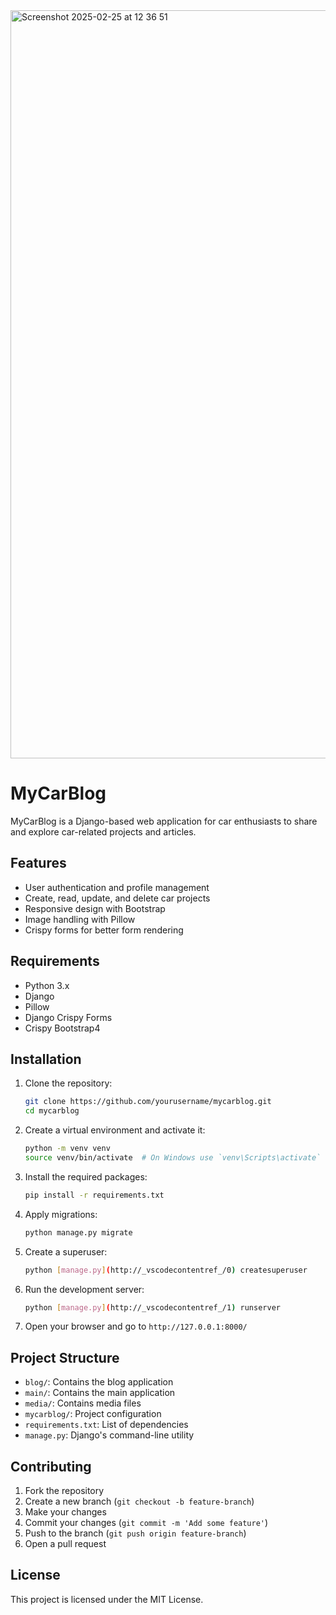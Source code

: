 <img width="1197" alt="Screenshot 2025-02-25 at 12 36 51" src="https://github.com/user-attachments/assets/3c5c109d-01ad-4f75-9e1a-06d58c2a3df7" />


# MyCarBlog

MyCarBlog is a Django-based web application for car enthusiasts to share and explore car-related projects and articles.

## Features

- User authentication and profile management
- Create, read, update, and delete car projects
- Responsive design with Bootstrap
- Image handling with Pillow
- Crispy forms for better form rendering

## Requirements

- Python 3.x
- Django
- Pillow
- Django Crispy Forms
- Crispy Bootstrap4

## Installation

1. Clone the repository:

    ```sh
    git clone https://github.com/yourusername/mycarblog.git
    cd mycarblog
    ```

2. Create a virtual environment and activate it:

    ```sh
    python -m venv venv
    source venv/bin/activate  # On Windows use `venv\Scripts\activate`
    ```

3. Install the required packages:

    ```sh
    pip install -r requirements.txt
    ```

4. Apply migrations:

    ```sh
    python manage.py migrate
    ```

5. Create a superuser:

    ```sh
    python [manage.py](http://_vscodecontentref_/0) createsuperuser
    ```

6. Run the development server:

    ```sh
    python [manage.py](http://_vscodecontentref_/1) runserver
    ```

7. Open your browser and go to `http://127.0.0.1:8000/`

## Project Structure

- `blog/`: Contains the blog application
- `main/`: Contains the main application
- `media/`: Contains media files
- `mycarblog/`: Project configuration
- `requirements.txt`: List of dependencies
- `manage.py`: Django's command-line utility

## Contributing

1. Fork the repository
2. Create a new branch (`git checkout -b feature-branch`)
3. Make your changes
4. Commit your changes (`git commit -m 'Add some feature'`)
5. Push to the branch (`git push origin feature-branch`)
6. Open a pull request

## License

This project is licensed under the MIT License.
